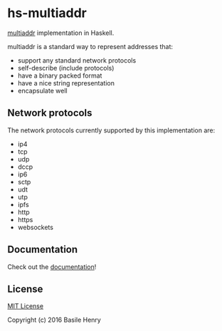 # hs-multiaddr

[multiaddr](https://github.com/jbenet/multiaddr) implementation in Haskell.

multiaddr is a standard way to represent addresses that:

+ support any standard network protocols
+ self-describe (include protocols)
+ have a binary packed format
+ have a nice string representation
+ encapsulate well

## Network protocols

The network protocols currently supported by this implementation are:

+ ip4
+ tcp
+ udp
+ dccp
+ ip6
+ sctp
+ udt
+ utp
+ ipfs
+ http
+ https
+ websockets

## Documentation

Check out the [documentation](https://ipfs.io/ipfs/QmYvhraYnYGqf77Ti8KWCPuiXmTeSR7APhsSovnmHUucSd/Network-MultiAddr.html)!

## License

[MIT License](LICENSE)

Copyright (c) 2016 Basile Henry
